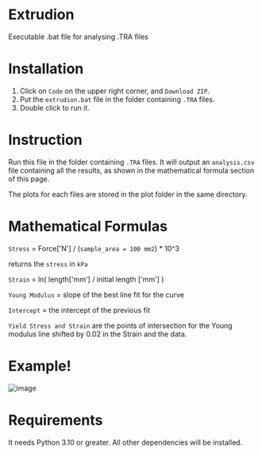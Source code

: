 # Extrudion
Executable .bat file for analysing .TRA files 
# Installation 
1. Click on `Code` on the upper right corner, and `Download ZIP`.
2. Put the `extrudion.bat` file in the folder containing `.TRA` files.
3. Double click to run it.

# Instruction
Run this file in the folder containing `.TRA` files.
It will output an `analysis.csv` file containing all the results, as shown in the mathematical formula section of this page.

The plots for each files are stored in the plot folder in the same directory.

# Mathematical Formulas

`Stress` = Force['N'] / (`sample_area = 100 mm2`) * 10^3 

returns the `stress` in `kPa`

`Strain` = ln( length['mm'] / initial length ['mm'] )

`Young Modulus` = slope of the best line fit for the curve

`Intercept` = the intercept of the previous fit

`Yield Stress and Strain` are the points of intersection for the Young modulus line shifted by 0.02 in the Strain and the data.
# Example!
![image](https://github.com/azzarip/extrudion/assets/116155557/aba78eb2-d1fb-4f90-992c-82c1806c85a5)

# Requirements

It needs Python 3.10 or greater. All other dependencies will be installed. 
